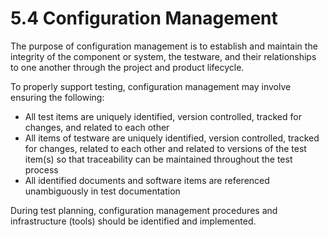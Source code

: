 # 5.4 Configuration Management

The purpose of configuration management is to establish and maintain the integrity of the component or system, the testware, and their relationships to one another through the project and product lifecycle. 

To properly support testing, configuration management may involve ensuring the following: 

* All test items are uniquely identified, version controlled, tracked for changes, and related to each other 
* All items of testware are uniquely identified, version controlled, tracked for changes, related to each other and related to versions of the test item\(s\) so that traceability can be maintained throughout the test process 
* All identified documents and software items are referenced unambiguously in test documentation 

During test planning, configuration management procedures and infrastructure \(tools\) should be identified and implemented.

